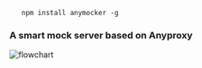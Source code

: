 ```
   npm install anymocker -g
```

### A smart mock server based on Anyproxy


![flowchart](https://github.com/fenfenzhong92/anymocker/blob/master/Gliffy_Diagrams_-_mockserver_gliffy.png)
